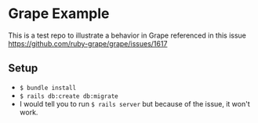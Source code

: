 # Grape Example

This is a test repo to illustrate a behavior in Grape referenced in this issue https://github.com/ruby-grape/grape/issues/1617

## Setup

* `$ bundle install`
* `$ rails db:create db:migrate`
* I would tell you to run `$ rails server` but because of the issue, it won't work.